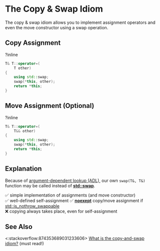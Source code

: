 # The Copy & Swap Idiom

The copy & swap idiom allows you to implement assignment operators and even the move constructor using a swap operation.

## Copy Assignment
?inline
```cpp
T& T::operator=(
    T other)
{
    using std::swap;
    swap(*this, other);
    return *this;
}
```

## Move Assignment (Optional)
?inline
```cpp
T& T::operator=(
    T&& other)
{
    using std::swap;
    swap(*this, other);
    return *this;
}
```

## Explanation

Because of [argument-dependent lookup (ADL)](https://en.cppreference.com/w/cpp/language/adl),
our own `swap(T&, T&)` function may be called instead of
**[std::swap](https://en.cppreference.com/w/cpp/algorithm/swap)**.

✅ simple implementation of assignments (and move constructor)  
✅ well-defined self-assignment 
✅ **[noexept](https://en.cppreference.com/w/cpp/language/noexcept)** copy/move assignment
if [std::is_nothrow_swappable<T>](https://en.cppreference.com/w/cpp/types/is_swappable)  
❌ copying always takes place, even for self-assignment

## See Also
<:stackoverflow:874353689031233606>
[What is the copy-and-swap idiom?](https://stackoverflow.com/a/3279550/5740428) (must read!)